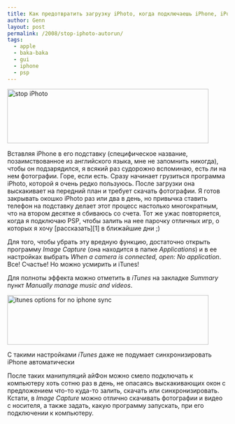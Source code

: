 ```yaml
---
title: Как предотвратить загрузку iPhoto, когда подключаешь iPhone, iPod, PSP или фотоаппарат
author: Genn
layout: post
permalink: /2008/stop-iphoto-autorun/
tags:
  - apple
  - baka-baka
  - gui
  - iphone
  - psp
---
```

<img src="http://mega.genn.org/=^_^=/uploads/2008/04/iphoto-wait.png" alt="stop iPhoto" style="padding-bottom: 15px" width="460" height="124" />  
Вставляя iPhone в его подставку (специфическое название, позаимствованное из английского языка, мне не запомнить никогда), чтобы он подзарядился, я всякий раз судорожно вспоминаю, есть ли на нем фотографии. Горе, если есть. Сразу начинает грузиться программа iPhoto, которой я очень редко пользуюсь. После загрузки она выскакивает на передний план и требует скачать фотографии. Я готов закрывать окошко iPhoto раз или два в день, но привычка ставить телефон на подставку делает этот процесс настолько многократным, что на втором десятке я сбиваюсь со счета. Тот же ужас повторяется, когда я подключаю PSP, чтобы залить на нее парочку отличных игр, о которых я хочу [рассказать][1] в ближайшие дни ;)

Для того, чтобы убрать эту вредную функцию, достаточно открыть программу *Image Capture* (она находится в папке *Applications*) и в ее настройках выбрать *When a camera is connected, open: No application*. Все! Счастье! Но можно усмирить и iTunes!  
<!--more-->

  
Для полноты эффекта можно отметить в *iTunes* на закладке *Summary* пункт *Manually manage music and videos*.

<img src="http://mega.genn.org/=^_^=/uploads/2008/04/itunes-options.png" alt="itunes options for no iphone sync" width="460" height="113" />

<p class="imgdesc">
  С такими настройками <i>iTunes</i> даже не подумает синхронизировать iPhone автоматически
</p>

После таких манипуляций айФон можно смело подключать к компьютеру хоть сотню раз в день, не опасаясь выскакивающих окон с предложением что-то куда-то залить, скачать или синхронизировать. Кстати, в *Image Capture* можно отлично скачивать фотографии и видео с носителя, а также задать, какую программу запускать, при его подключении к компьютеру.

 [1]: http://mega.genn.org/2008/04/10/loco-pata-echo-flow/
